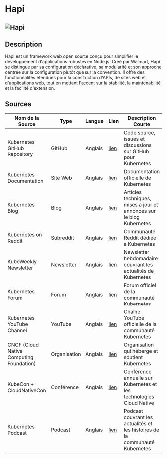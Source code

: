 # Hapi

## ![Hapi](https://raw.githubusercontent.com/hapijs/assets/master/images/hapi.png "Hapi")

## Description

Hapi est un framework web open source conçu pour simplifier le développement d'applications robustes en Node.js. Créé
par Walmart, Hapi se distingue par sa configuration déclarative, sa modularité et son approche centrée sur la
configuration plutôt que sur la convention. Il offre des fonctionnalités étendues pour la construction d'APIs, de sites
web et d'applications web, tout en mettant l'accent sur la stabilité, la maintenabilité et la facilité d'extension.

## Sources

| Nom de la Source                         | Type         | Langue  | Lien                                                                             | Description Courte                                                           | Tags                                  | Note (/5) |
|------------------------------------------|--------------|---------|----------------------------------------------------------------------------------|------------------------------------------------------------------------------|---------------------------------------|-----------|
| Kubernetes GitHub Repository             | GitHub       | Anglais | [lien](https://github.com/kubernetes/kubernetes)                                 | Code source, issues et discussions sur GitHub pour Kubernetes                | Kubernetes, Open Source, GitHub       | 5/5       |
| Kubernetes Documentation                 | Site Web     | Anglais | [lien](https://kubernetes.io/docs/)                                              | Documentation officielle de Kubernetes                                       | Kubernetes, Documentation, Web        | 5/5       |
| Kubernetes Blog                          | Blog         | Anglais | [lien](https://kubernetes.io/blog/)                                              | Articles techniques, mises à jour et annonces sur le blog Kubernetes         | Kubernetes, Blog, Announcements       | 4/5       |
| Kubernetes on Reddit                     | Subreddit    | Anglais | [lien](https://www.reddit.com/r/kubernetes/)                                     | Communauté Reddit dédiée à Kubernetes                                        | Kubernetes, Community, Discussion     | 3/5       |
| KubeWeekly Newsletter                    | Newsletter   | Anglais | [lien](https://kubeweekly.io/)                                                   | Newsletter hebdomadaire couvrant les actualités de Kubernetes                | Kubernetes, Newsletter, Announcements | 4/5       |
| Kubernetes Forum                         | Forum        | Anglais | [lien](https://discuss.kubernetes.io/)                                           | Forum officiel de la communauté Kubernetes                                   | Kubernetes, Community, Q&A            | 4/5       |
| Kubernetes YouTube Channel               | YouTube      | Anglais | [lien](https://www.youtube.com/c/KubernetesCommunity)                            | Chaîne YouTube officielle de la communauté Kubernetes                        | Kubernetes, YouTube, Community        | 4/5       |
| CNCF (Cloud Native Computing Foundation) | Organisation | Anglais | [lien](https://www.cncf.io/)                                                     | Organisation qui héberge et soutient Kubernetes                              | Kubernetes, CNCF, Cloud Native        | 5/5       |
| KubeCon + CloudNativeCon                 | Conférence   | Anglais | [lien](https://events.linuxfoundation.org/kubecon-cloudnativecon-north-america/) | Conférence annuelle sur Kubernetes et les technologies Cloud Native          | Kubernetes, Conference, Cloud Native  | 4/5       |
| Kubernetes Podcast                       | Podcast      | Anglais | [lien](https://kubernetespodcast.com/)                                           | Podcast couvrant les actualités et les histoires de la communauté Kubernetes | Kubernetes, Podcast, Community        | 4/5       |
